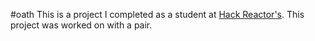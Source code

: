 #oath
This is a project I completed as a student at [Hack Reactor's](http://hackreactor.com). This project was worked on with a pair.